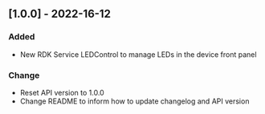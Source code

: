 ## [1.0.0] - 2022-16-12
### Added
- New RDK Service LEDControl to manage LEDs in the device front panel

### Change
- Reset API version to 1.0.0
- Change README to inform how to update changelog and API version
